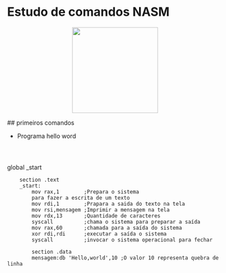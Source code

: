# Estudo de comandos NASM

<p align="center">

<img src="https://seeklogo.com/images/N/netwide-assembler-nasm-logo-EC5B1109AC-seeklogo.com.png " width=200 heigh=200 >

</p>
## primeiros comandos


* Programa hello word
 
  ```Assembly

 
 global _start

        section .text
        _start:
            mov rax,1        ;Prepara o sistema
            para fazer a escrita de um texto
            mov rdi,1        ;Prapara a saida do texto na tela
            mov rsi,mensagem ;Imprimir a mensagem na tela
            mov rdx,13       ;Quantidade de caracteres
            syscall          ;chama o sistema para preparar a saída
            mov rax,60       ;chamada para a saída do sistema
            xor rdi,rdi      ;executar a saída o sistema
            syscall          ;invocar o sistema operacional para fechar

            section .data
            mensagem:db 'Hello,world',10 ;O valor 10 representa quebra de linha 

```